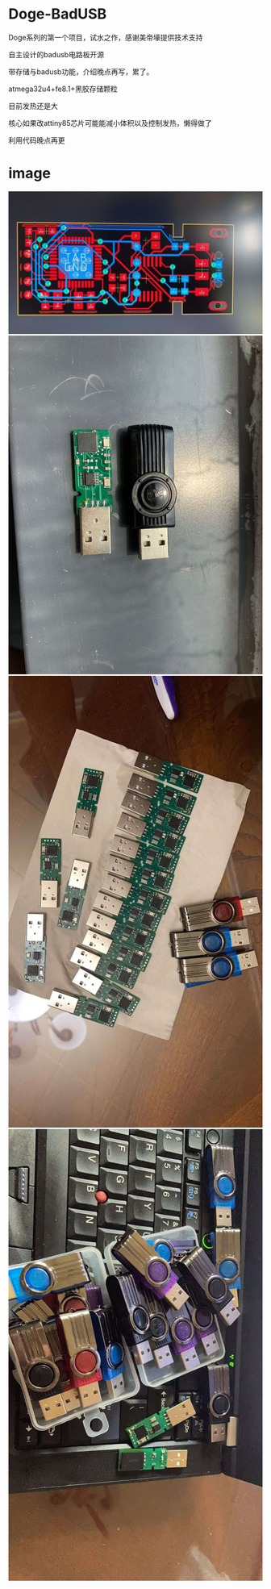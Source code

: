 # Doge-BadUSB
Doge系列的第一个项目，试水之作，感谢美帝壕提供技术支持

自主设计的badusb电路板开源

带存储与badusb功能，介绍晚点再写，累了。

atmega32u4+fe8.1+黑胶存储颗粒

目前发热还是大

核心如果改attiny85芯片可能能减小体积以及控制发热，懒得做了

利用代码晚点再更

# image
![img](https://raw.githubusercontent.com/timwhitez/Doge-BadUSB/master/pic/3.jpg)
![img](https://raw.githubusercontent.com/timwhitez/Doge-BadUSB/master/pic/2.jpg)
![img](https://raw.githubusercontent.com/timwhitez/Doge-BadUSB/master/pic/1.jpg)
![img](https://raw.githubusercontent.com/timwhitez/Doge-BadUSB/master/pic/4.jpg)
